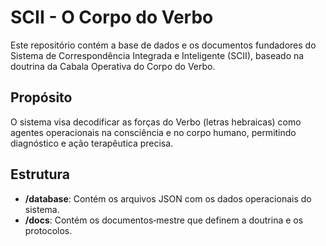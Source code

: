 # SCII - O Corpo do Verbo

Este repositório contém a base de dados e os documentos fundadores do Sistema de Correspondência Integrada e Inteligente (SCII), baseado na doutrina da Cabala Operativa do Corpo do Verbo.

## Propósito

O sistema visa decodificar as forças do Verbo (letras hebraicas) como agentes operacionais na consciência e no corpo humano, permitindo diagnóstico e ação terapêutica precisa.

## Estrutura

- **/database**: Contém os arquivos JSON com os dados operacionais do sistema.
- **/docs**: Contém os documentos‑mestre que definem a doutrina e os protocolos.